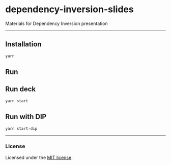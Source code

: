 # dependency-inversion-slides
Materials for Dependency Inversion presentation

---

## Installation

```sh
yarn
```


## Run

## Run deck

```sh
yarn start
```

## Run with DIP

```sh
yarn start-dip
```

---

### License

Licensed under the [MIT license](./LICENSE).
